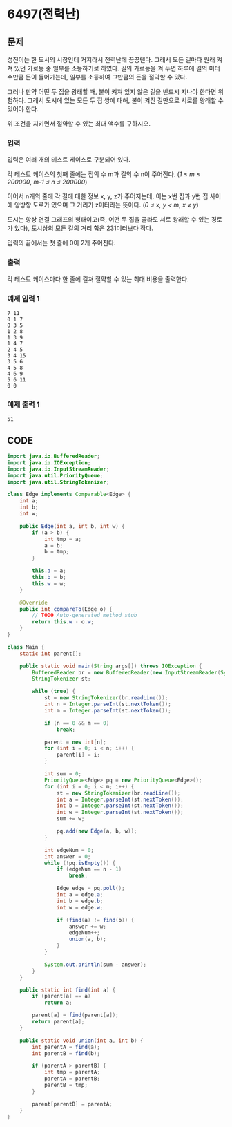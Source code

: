 # 6497\(전력난\)

##  문제

성진이는 한 도시의 시장인데 거지라서 전력난에 끙끙댄다. 그래서 모든 길마다 원래 켜져 있던 가로등 중 일부를 소등하기로 하였다. 길의 가로등을 켜 두면 하루에 길의 미터 수만큼 돈이 들어가는데, 일부를 소등하여 그만큼의 돈을 절약할 수 있다.

그러나 만약 어떤 두 집을 왕래할 때, 불이 켜져 있지 않은 길을 반드시 지나야 한다면 위험하다. 그래서 도시에 있는 모든 두 집 쌍에 대해, 불이 켜진 길만으로 서로를 왕래할 수 있어야 한다.

위 조건을 지키면서 절약할 수 있는 최대 액수를 구하시오.

### 입력

입력은 여러 개의 테스트 케이스로 구분되어 있다.

각 테스트 케이스의 첫째 줄에는 집의 수 m과 길의 수 n이 주어진다. \(_1 ≤ m ≤ 200000_, _m-1 ≤ n ≤ 200000_\)

이어서 n개의 줄에 각 길에 대한 정보 x, y, z가 주어지는데, 이는 x번 집과 y번 집 사이에 양방향 도로가 있으며 그 거리가 z미터라는 뜻이다. \(_0 ≤ x, y &lt; m_, _x ≠ y_\)

도시는 항상 연결 그래프의 형태이고\(즉, 어떤 두 집을 골라도 서로 왕래할 수 있는 경로가 있다\), 도시상의 모든 길의 거리 합은 231미터보다 작다.

입력의 끝에서는 첫 줄에 0이 2개 주어진다.

### 출력

각 테스트 케이스마다 한 줄에 걸쳐 절약할 수 있는 최대 비용을 출력한다.

### 예제 입력 1

```text
7 11
0 1 7
0 3 5
1 2 8
1 3 9
1 4 7
2 4 5
3 4 15
3 5 6
4 5 8
4 6 9
5 6 11
0 0
```

### 예제 출력 1

```text
51
```

## CODE

```java
import java.io.BufferedReader;
import java.io.IOException;
import java.io.InputStreamReader;
import java.util.PriorityQueue;
import java.util.StringTokenizer;

class Edge implements Comparable<Edge> {
	int a;
	int b;
	int w;

	public Edge(int a, int b, int w) {
		if (a > b) {
			int tmp = a;
			a = b;
			b = tmp;
		}

		this.a = a;
		this.b = b;
		this.w = w;
	}

	@Override
	public int compareTo(Edge o) {
		// TODO Auto-generated method stub
		return this.w - o.w;
	}
}

class Main {
	static int parent[];

	public static void main(String args[]) throws IOException {
		BufferedReader br = new BufferedReader(new InputStreamReader(System.in));
		StringTokenizer st;

		while (true) {
			st = new StringTokenizer(br.readLine());
			int n = Integer.parseInt(st.nextToken());
			int m = Integer.parseInt(st.nextToken());

			if (n == 0 && m == 0)
				break;

			parent = new int[n];
			for (int i = 0; i < n; i++) {
				parent[i] = i;
			}

			int sum = 0;
			PriorityQueue<Edge> pq = new PriorityQueue<Edge>();
			for (int i = 0; i < m; i++) {
				st = new StringTokenizer(br.readLine());
				int a = Integer.parseInt(st.nextToken());
				int b = Integer.parseInt(st.nextToken());
				int w = Integer.parseInt(st.nextToken());
				sum += w;

				pq.add(new Edge(a, b, w));
			}

			int edgeNum = 0;
			int answer = 0;
			while (!pq.isEmpty()) {
				if (edgeNum == n - 1)
					break;

				Edge edge = pq.poll();
				int a = edge.a;
				int b = edge.b;
				int w = edge.w;

				if (find(a) != find(b)) {
					answer += w;
					edgeNum++;
					union(a, b);
				}
			}

			System.out.println(sum - answer);
		}
	}

	public static int find(int a) {
		if (parent[a] == a)
			return a;

		parent[a] = find(parent[a]);
		return parent[a];
	}

	public static void union(int a, int b) {
		int parentA = find(a);
		int parentB = find(b);

		if (parentA > parentB) {
			int tmp = parentA;
			parentA = parentB;
			parentB = tmp;
		}

		parent[parentB] = parentA;
	}
}
```


